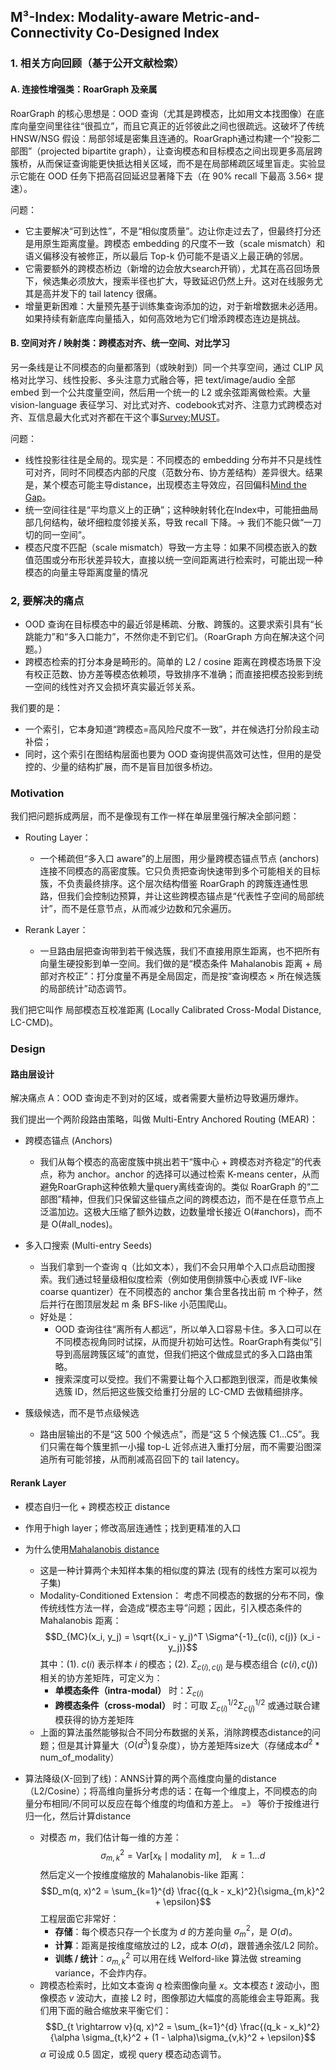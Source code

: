 ## M³-Index: Modality-aware Metric-and-Connectivity Co-Designed Index

### 1. 相关方向回顾（基于公开文献检索）
#### A. 连接性增强类：RoarGraph 及亲属

RoarGraph 的核心思想是：OOD 查询（尤其是跨模态，比如用文本找图像）在底库向量空间里往往“很孤立”，而且它真正的近邻彼此之间也很疏远。这破坏了传统 HNSW/NSG 假设：局部邻域是密集且连通的。RoarGraph通过构建一个“投影二部图”（projected bipartite graph），让查询模态和目标模态之间出现更多高层跨簇桥，从而保证查询能更快抵达相关区域，而不是在局部稀疏区域里盲走。实验显示它能在 OOD 任务下把高召回延迟显著降下去（在 90% recall 下最高 3.56× 提速）。

问题：
- 它主要解决“可到达性”，不是“相似度质量”。边让你走过去了，但最终打分还是用原生距离度量。跨模态 embedding 的尺度不一致（scale mismatch）和语义偏移没有被修正，所以最后 Top-k 仍可能不是语义上最正确的邻居。
- 它需要额外的跨模态桥边（新增的边会放大search开销），尤其在高召回场景下，候选集必须放大，搜索半径也扩大，导致延迟仍然上升。这对在线服务尤其是高并发下的 tail latency 很痛。
- 增量更新困难：大量预先基于训练集查询添加的边，对于新增数据未必适用。如果持续有新底库向量插入，如何高效地为它们增添跨模态连边是挑战。

#### B. 空间对齐 / 映射类：跨模态对齐、统一空间、对比学习
另一条线是让不同模态的向量都落到（或映射到）同一个共享空间，通过 CLIP 风格对比学习、线性投影、多头注意力式融合等，把 text/image/audio 全部 embed 到一个公共度量空间，然后用一个统一的 L2 或余弦距离做检索。大量 vision-language 表征学习、对比式对齐、codebook式对齐、注意力式跨模态对齐、互信息最大化式对齐都在干这个事[Survey](https://arxiv.org/html/2411.17040v2);[MUST]()。

问题：
- 线性投影往往是全局的。现实是：不同模态的 embedding 分布并不只是线性可对齐，同时不同模态内部的尺度（范数分布、协方差结构）差异很大。结果是，某个模态可能主导distance，出现模态主导效应，召回偏科[Mind the Gap](https://arxiv.org/abs/2203.02053)。
- 统一空间往往是“平均意义上的正确”；这种映射转化在Index中，可能扭曲局部几何结构，破坏细粒度邻接关系，导致 recall 下降。-> 我们不能只做“一刀切的同一空间”。
- 模态尺度不匹配（scale mismatch）导致一方主导：如果不同模态嵌入的数值范围或分布形状差异较大，直接以统一空间距离进行检索时，可能出现一种模态的向量主导距离度量的情况

### 2, 要解决的痛点
- OOD 查询在目标模态中的最近邻是稀疏、分散、跨簇的。这要求索引具有“长跳能力”和“多入口能力”，不然你走不到它们。（RoarGraph 方向在解决这个问题。）
- 跨模态检索的打分本身是畸形的。简单的 L2 / cosine 距离在跨模态场景下没有校正范数、协方差等模态依赖项，导致排序不准确；而直接把模态投影到统一空间的线性对齐又会损坏真实最近邻关系。

我们要的是：
- 一个索引，它本身知道“跨模态=高风险尺度不一致”，并在候选打分阶段主动补偿；
- 同时，这个索引在图结构层面也要为 OOD 查询提供高效可达性，但用的是受控的、少量的结构扩展，而不是盲目加很多桥边。

### Motivation
我们把问题拆成两层，而不是像现有工作一样在单层里强行解决全部问题：

- Routing Layer：
    - 一个稀疏但“多入口 aware”的上层图，用少量跨模态锚点节点 (anchors) 连接不同模态的高密度簇。它只负责把查询快速带到多个可能相关的目标簇，不负责最终排序。这个层次结构借鉴 RoarGraph 的跨簇连通性思路，但我们会控制边预算，并让这些跨模态锚点是“代表性子空间的局部统计”，而不是任意节点，从而减少边数和冗余遍历。

- Rerank Layer：
    - 一旦路由层把查询带到若干候选簇，我们不直接用原生距离，也不把所有向量生硬投影到单一空间。我们做的是“模态条件 Mahalanobis 距离 + 局部对齐校正”：打分度量不再是全局固定，而是按“查询模态 × 所在候选簇的局部统计”动态调节。

我们把它叫作 局部模态互校准距离 (Locally Calibrated Cross-Modal Distance, LC-CMD)。


### Design
#### 路由层设计
解决痛点 A：OOD 查询走不到对的区域，或者需要大量桥边导致遍历爆炸。

我们提出一个两阶段路由策略，叫做 Multi-Entry Anchored Routing (MEAR)：

- 跨模态锚点 (Anchors)
    - 我们从每个模态的高密度簇中挑出若干“簇中心 + 跨模态对齐稳定”的代表点，称为 anchor。anchor 的选择可以通过检索 K-means center，从而避免RoarGraph这种依赖大量query离线查询的。类似 RoarGraph 的“二部图”精神，但我们只保留这些锚点之间的跨模态边，而不是在任意节点上泛滥加边。这极大压缩了额外边数，边数量增长接近 O(#anchors)，而不是 O(#all_nodes)。

- 多入口搜索 (Multi-entry Seeds)
    - 当我们拿到一个查询 q（比如文本），我们不会只用单个入口点启动图搜索。我们通过轻量级相似度检索（例如使用倒排簇中心表或 IVF-like coarse quantizer）在不同模态的 anchor 集合里各找出前 m 个种子，然后并行在图顶层发起 m 条 BFS-like 小范围爬山。
    - 好处是：
        - OOD 查询往往“离所有人都远”，所以单入口容易卡住。多入口可以在不同模态视角同时试探，从而提升初始可达性。RoarGraph有类似“引导到高层跨簇区域”的直觉，但我们把这个做成显式的多入口路由策略。
        - 搜索深度可以受控。我们不需要让每个入口都跑到很深，而是收集候选簇 ID，然后把这些簇交给重打分层的 LC-CMD 去做精细排序。

- 簇级候选，而不是节点级候选
    - 路由层输出的不是“这 500 个候选点”，而是“这 5 个候选簇 C1…C5”。我们只需在每个簇里抓一小撮 top-L 近邻点进入重打分层，而不需要沿图深追所有可能邻接，从而削减高召回下的 tail latency。


#### Rerank Layer
- 模态自归一化 + 跨模态校正 distance
- 作用于high layer；修改高层连通性；找到更精准的入口

- 为什么使用[Mahalanobis distance](https://en.wikipedia.org/wiki/Mahalanobis_distance)
    - 这是一种计算两个未知样本集的相似度的算法 (现有的线性方案可以视为子集)
    - Modality-Conditioned Extension： 考虑不同模态的数据的分布不同，像传统线性方法一样，会造成“模态主导”问题；因此，引入模态条件的 Mahalanobis 距离：$$D_{MC}(x_i, y_j) = \sqrt{(x_i - y_j)^T \Sigma^{-1}_{c(i), c(j)} (x_i - y_j)}$$ 其中：(1). $c(i)$ 表示样本 $i$ 的模态；(2). $\Sigma_{c(i), c(j)}$ 是与模态组合 $(c(i), c(j))$ 相关的协方差矩阵，可定义为：
        - **单模态条件（intra-modal）** 时：$\Sigma_{c(i)}$
        - **跨模态条件（cross-modal）** 时：可取 $\Sigma^{1/2}_{c(i)} \Sigma^{1/2}_{c(j)}$ 或通过联合建模获得的协方差矩阵
    - 上面的算法虽然能够拟合不同分布数据的关系，消除跨模态distance的问题；但是其计算量大（$O(d^3)$复杂度），协方差矩阵size大（存储成本$d^2$ * num_of_modality）

- 算法降级(X-回到了线)：ANNS计算的两个高维度向量的distance（L2/Cosine）；将高维向量拆分考虑的话：在每一个维度上，不同模态的向量分布相同/不同可以反应在每个维度的均值和方差上。 =》 等价于按维进行归一化，然后计算distance
    - 对模态 $m$，我们估计每一维的方差：$$\sigma_{m,k}^2 = \mathrm{Var}[x_k \mid \text{modality } m], \quad k = 1 \ldots d$$ 然后定义一个按维度缩放的 Mahalanobis-like 距离：$$D_m(q, x)^2 = \sum_{k=1}^{d} \frac{(q_k - x_k)^2}{\sigma_{m,k}^2 + \epsilon}$$ 工程层面它非常好：
        - **存储**：每个模态只存一个长度为 $d$ 的方差向量 $\sigma_m^2$，是 $O(d)$。
        - **计算**：距离是按维度缩放过的 L2，成本 $O(d)$，跟普通余弦/L2 同阶。
        - **训练 / 统计**：$\sigma_{m,k}^2$ 可以用在线 Welford-like 算法做 streaming variance，不会炸内存。
    - 跨模态检索时，比如文本查询 $q$ 检索图像向量 $x$。文本模态 $t$ 波动小，图像模态 $v$ 波动大，直接 L2 时，图像那边大幅度的高能维会主导距离。我们用下面的融合缩放来平衡它们：$$D_{t \rightarrow v}(q, x)^2 = \sum_{k=1}^{d} \frac{(q_k - x_k)^2}{\alpha \sigma_{t,k}^2 + (1 - \alpha)\sigma_{v,k}^2 + \epsilon}$$ $\alpha$ 可设成 0.5 固定，或视 query 模态动态调节。


